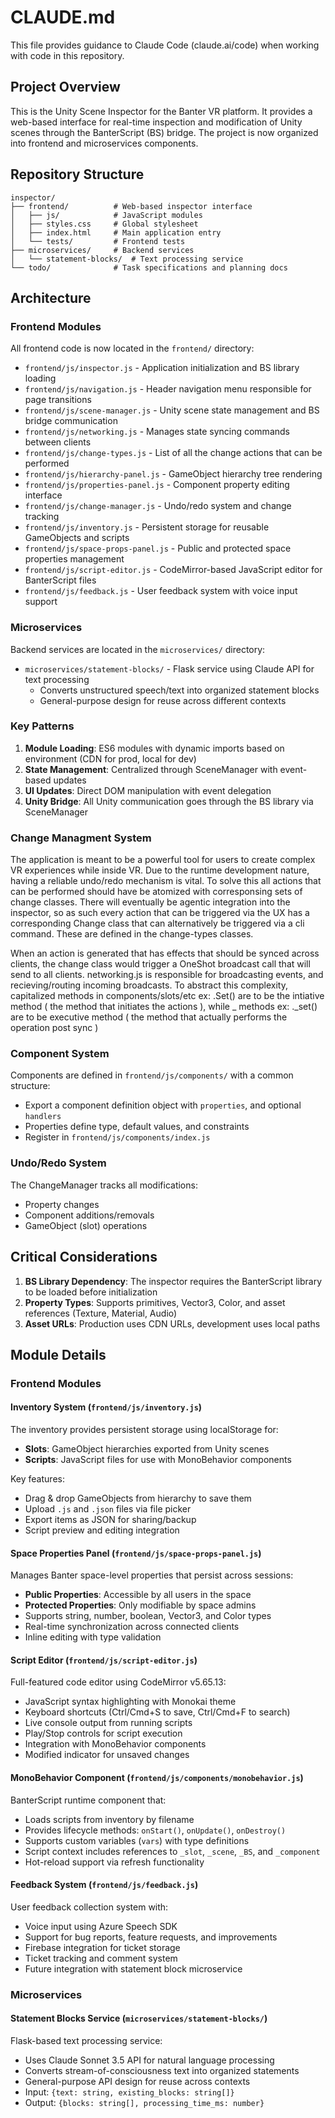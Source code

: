 # CLAUDE.md

This file provides guidance to Claude Code (claude.ai/code) when working with code in this repository.

## Project Overview

This is the Unity Scene Inspector for the Banter VR platform. It provides a web-based interface for real-time inspection and modification of Unity scenes through the BanterScript (BS) bridge. The project is now organized into frontend and microservices components.

## Repository Structure

```
inspector/
├── frontend/          # Web-based inspector interface
│   ├── js/            # JavaScript modules
│   ├── styles.css     # Global stylesheet
│   ├── index.html     # Main application entry
│   └── tests/         # Frontend tests
├── microservices/     # Backend services
│   └── statement-blocks/  # Text processing service
└── todo/              # Task specifications and planning docs
```

## Architecture

### Frontend Modules
All frontend code is now located in the `frontend/` directory:

- `frontend/js/inspector.js` - Application initialization and BS library loading
- `frontend/js/navigation.js` - Header navigation menu responsible for page transitions
- `frontend/js/scene-manager.js` - Unity scene state management and BS bridge communication
- `frontend/js/networking.js` - Manages state syncing commands between clients
- `frontend/js/change-types.js` - List of all the change actions that can be performed
- `frontend/js/hierarchy-panel.js` - GameObject hierarchy tree rendering
- `frontend/js/properties-panel.js` - Component property editing interface
- `frontend/js/change-manager.js` - Undo/redo system and change tracking
- `frontend/js/inventory.js` - Persistent storage for reusable GameObjects and scripts
- `frontend/js/space-props-panel.js` - Public and protected space properties management
- `frontend/js/script-editor.js` - CodeMirror-based JavaScript editor for BanterScript files
- `frontend/js/feedback.js` - User feedback system with voice input support

### Microservices
Backend services are located in the `microservices/` directory:

- `microservices/statement-blocks/` - Flask service using Claude API for text processing
  - Converts unstructured speech/text into organized statement blocks
  - General-purpose design for reuse across different contexts

### Key Patterns
1. **Module Loading**: ES6 modules with dynamic imports based on environment (CDN for prod, local for dev)
2. **State Management**: Centralized through SceneManager with event-based updates
3. **UI Updates**: Direct DOM manipulation with event delegation
4. **Unity Bridge**: All Unity communication goes through the BS library via SceneManager


### Change Managment System
The application is meant to be a powerful tool for users to create complex VR experiences while inside VR. Due to the runtime development nature, having a reliable undo/redo mechanism is vital. To solve this all actions that can be performed should have be atomized with corresponsing sets of change classes.
There will eventually be agentic integration into the inspector, so as such every action that can be triggered via the UX has a corresponding Change class that can alternatively be triggered via a cli command. These are defined in the change-types classes.

When an action is generated that has effects that should be synced across clients, the change class would trigger a OneShot broadcast call that will send to all clients.
networking.js is responsible for broadcasting events, and recieving/routing incoming broadcasts.
To abstract this complexity, capitalized methods in components/slots/etc ex: .Set() are to be the intiative method ( the method that initiates the actions ), while _ methods ex: ._set() are to be executive method ( the method that actually performs the operation post sync )


### Component System
Components are defined in `frontend/js/components/` with a common structure:
- Export a component definition object with `properties`, and optional `handlers`
- Properties define type, default values, and constraints
- Register in `frontend/js/components/index.js`


### Undo/Redo System

The ChangeManager tracks all modifications:
- Property changes
- Component additions/removals
- GameObject (slot) operations

## Critical Considerations

1. **BS Library Dependency**: The inspector requires the BanterScript library to be loaded before initialization
2. **Property Types**: Supports primitives, Vector3, Color, and asset references (Texture, Material, Audio)
3. **Asset URLs**: Production uses CDN URLs, development uses local paths


## Module Details

### Frontend Modules

#### Inventory System (`frontend/js/inventory.js`)
The inventory provides persistent storage using localStorage for:
- **Slots**: GameObject hierarchies exported from Unity scenes
- **Scripts**: JavaScript files for use with MonoBehavior components

Key features:
- Drag & drop GameObjects from hierarchy to save them
- Upload `.js` and `.json` files via file picker
- Export items as JSON for sharing/backup
- Script preview and editing integration

#### Space Properties Panel (`frontend/js/space-props-panel.js`)
Manages Banter space-level properties that persist across sessions:
- **Public Properties**: Accessible by all users in the space
- **Protected Properties**: Only modifiable by space admins
- Supports string, number, boolean, Vector3, and Color types
- Real-time synchronization across connected clients
- Inline editing with type validation

#### Script Editor (`frontend/js/script-editor.js`)
Full-featured code editor using CodeMirror v5.65.13:
- JavaScript syntax highlighting with Monokai theme
- Keyboard shortcuts (Ctrl/Cmd+S to save, Ctrl/Cmd+F to search)
- Live console output from running scripts
- Play/Stop controls for script execution
- Integration with MonoBehavior components
- Modified indicator for unsaved changes

#### MonoBehavior Component (`frontend/js/components/monobehavior.js`)
BanterScript runtime component that:
- Loads scripts from inventory by filename
- Provides lifecycle methods: `onStart()`, `onUpdate()`, `onDestroy()`
- Supports custom variables (`vars`) with type definitions
- Script context includes references to `_slot`, `_scene`, `_BS`, and `_component`
- Hot-reload support via refresh functionality

#### Feedback System (`frontend/js/feedback.js`)
User feedback collection system with:
- Voice input using Azure Speech SDK
- Support for bug reports, feature requests, and improvements
- Firebase integration for ticket storage
- Ticket tracking and comment system
- Future integration with statement block microservice

### Microservices

#### Statement Blocks Service (`microservices/statement-blocks/`)
Flask-based text processing service:
- Uses Claude Sonnet 3.5 API for natural language processing
- Converts stream-of-consciousness text into organized statements
- General-purpose API design for reuse across contexts
- Input: `{text: string, existing_blocks: string[]}`
- Output: `{blocks: string[], processing_time_ms: number}`
